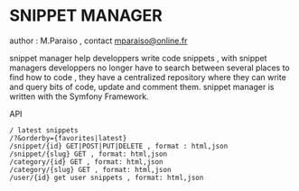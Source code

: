 SNIPPET MANAGER
===============

author : M.Paraiso , contact mparaiso@online.fr

snippet manager help developpers write code snippets , 
with snippet managers developpers no longer have to search between several places to find how to code , 
they have a centralized repository where they can write and query bits of code, update and comment them.
snippet manager is written with the Symfony Framework.


API

    / latest snippets
    /?&orderby={favorites|latest}
    /snippet/{id} GET|POST|PUT|DELETE , format : html,json
    /snippet/{slug} GET , format: html,json
    /category/{id} GET , format: html,json
    /category/{slug} GET , format: html,json
    /user/{id} get user snippets , format: html,json